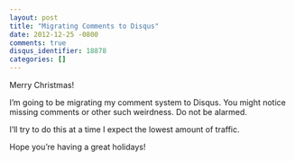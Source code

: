 ```yaml
---
layout: post
title: "Migrating Comments to Disqus"
date: 2012-12-25 -0800
comments: true
disqus_identifier: 18878
categories: []
---
```

Merry Christmas!

I’m going to be migrating my comment system to Disqus. You might notice
missing comments or other such weirdness. Do not be alarmed.

I’ll try to do this at a time I expect the lowest amount of traffic.

Hope you’re having a great holidays!

